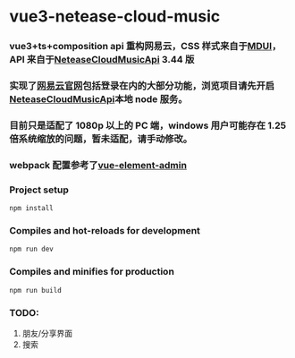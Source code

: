 # vue3-netease-cloud-music

### vue3+ts+composition api 重构网易云，CSS 样式来自于[MDUI](https://www.mdui.org/)， API 来自于[NeteaseCloudMusicApi](https://github.com/Binaryify/NeteaseCloudMusicApi) 3.44 版

### 实现了[网易云官网](https://music.163.com/)包括登录在内的大部分功能，浏览项目请先开启[NeteaseCloudMusicApi](https://github.com/Binaryify/NeteaseCloudMusicApi)本地 node 服务。

### 目前只是适配了 1080p 以上的 PC 端，windows 用户可能存在 1.25 倍系统缩放的问题，暂未适配，请手动修改。

### webpack 配置参考了[vue-element-admin](https://github.com/PanJiaChen/vue-element-admin)

### Project setup

```
npm install
```

### Compiles and hot-reloads for development

```
npm run dev
```

### Compiles and minifies for production

```
npm run build
```

### TODO:

1. 朋友/分享界面
2. 搜索
